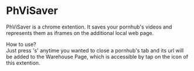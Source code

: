 # PhViSaver
PhViSaver is a chrome extention. It saves your pornhub's videos and represents them as iframes on the additional local web page. 

How to use? <br>
Just press 's' anytime you wanted to close a pornhub's tab and its url will be added to the Warehouse Page, which is accessible by tap on the icon of this extention.
